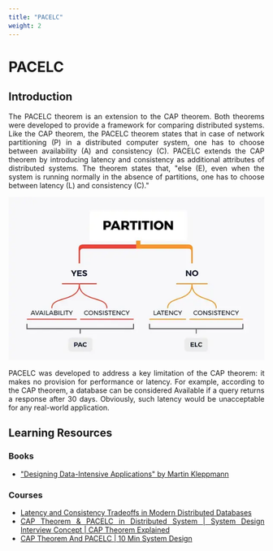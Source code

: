 ```yaml
---
title: "PACELC"
weight: 2
---
```

<div style="text-align: justify">

# PACELC

## Introduction

The PACELC theorem is an extension to the CAP theorem. Both theorems were developed to provide a framework for comparing distributed systems. Like the CAP theorem, the PACELC theorem states that in case of network partitioning (P) in a distributed computer system, one has to choose between availability (A) and consistency (C). PACELC extends the CAP theorem by introducing latency and consistency as additional attributes of distributed systems. The theorem states that, "else (E), even when the system is running normally in the absence of partitions, one has to choose between latency (L) and consistency (C)."


![PACELC](pacelc.png)

PACELC was developed to address a key limitation of the CAP theorem: it makes no provision for performance or latency. For example, according to the CAP theorem, a database can be considered Available if a query returns a response after 30 days. Obviously, such latency would be unacceptable for any real-world application.


## Learning Resources



### Books
- ["Designing Data-Intensive Applications" by Martin Kleppmann](https://www.oreilly.com/library/view/designing-data-intensive-applications/9781491903063/)

### Courses
- [Latency and Consistency Tradeoffs in Modern Distributed Databases](https://www.scylladb.com/glossary/pacelc-theorem/#:~:text=Learn%20about%20PACELC%20vs%20CAP%20theorem)
- [CAP Theorem & PACELC in Distributed System | System Design Interview Concept | CAP Theorem Explained](https://www.youtube.com/watch?v=BaKtC-VIYrM)
- [CAP Theorem And PACELC | 10 Min System Design](https://www.youtube.com/watch?v=zeMHZWp6QYo)

</div>